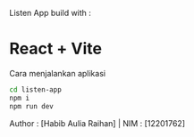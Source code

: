 Listen App
build with :
# React + Vite

Cara menjalankan aplikasi

```sh
cd listen-app
npm i
npm run dev
```
Author : [Habib Aulia Raihan] | NIM : [12201762]
